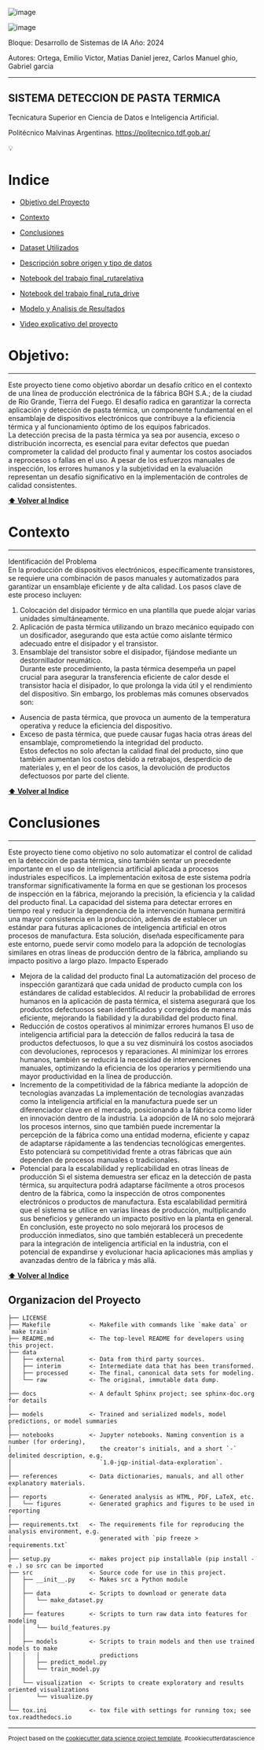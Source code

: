 
![image](https://github.com/emi2x31/Sistema_Pasta_Termica/blob/main/reports/figures/bgh.png)

![image](https://github.com/emi2x31/Sistema_Pasta_Termica/blob/main/reports/figures/pasta_termica.jpg)

Bloque: Desarrollo de Sistemas de IA      Año: 2024

Autores: Ortega, Emilio Victor, Matias Daniel jerez, Carlos Manuel ghio, Gabriel garcia


--------------

SISTEMA DETECCION DE PASTA TERMICA
---------
Tecnicatura Superior en Ciencia de Datos e Inteligencia Artificial.

Politécnico Malvinas Argentinas. https://politecnico.tdf.gob.ar/

💡

# Indice

- [Objetivo del Proyecto](#Objetivo)
- [Contexto](#Contexto)
- [Conclusiones](#Conclusiones)

- [Dataset Utilizados](https://github.com/emi2x31/Congelamiento_del_Suelo/tree/main/data/external)
- [Descripción sobre origen y tipo de datos](./docs/Descripcion%20de%20los%20Datos.md)
- [Notebook del trabajo final_rutarelativa](./notebooks/Version3_PredecirCongelamientodelSuelo.ipynb)
- [Notebook del trabajo final_ruta_drive](./notebooks/Version3.1_PredecirCongelamientodelSuelo.ipynb)
- [Modelo y Analisis de Resultados](./reports/Reporte%20de%20Resultados.md)
- [Video explicativo del proyecto](/references/Emilio_ORTEGA_Congelamiento_del_Suelo_31_07_24_Aprendizaje_automatico.mp4)


# Objetivo:
----------------
Este proyecto tiene como objetivo abordar un desafío crítico en el contexto de una línea de producción electrónica de la fábrica BGH S.A.; de la ciudad de Río Grande, Tierra del Fuego.
El desafío radica en garantizar la correcta aplicación y detección de pasta térmica, un componente fundamental en el ensamblaje de dispositivos electrónicos que contribuye a la eficiencia térmica y al funcionamiento óptimo de los equipos fabricados.  
La detección precisa de la pasta térmica ya sea por ausencia, exceso o distribución incorrecta, es esencial para evitar defectos que puedan comprometer la calidad del producto final y aumentar los costos asociados a reprocesos o fallas en el uso. A pesar de los esfuerzos manuales de inspección, los errores humanos y la subjetividad en la evaluación representan un desafío significativo en la implementación de controles de calidad consistentes.  


**[⬆ Volver al Indice](#Indice)**


# Contexto
----------

Identificación del Problema  
En la producción de dispositivos electrónicos, específicamente transistores, se requiere una combinación de pasos manuales y automatizados para garantizar un ensamblaje eficiente y de alta calidad. Los pasos clave de este proceso incluyen:  
1. Colocación del disipador térmico en una plantilla que puede alojar varias unidades simultáneamente.  
2. Aplicación de pasta térmica utilizando un brazo mecánico equipado con un dosificador, asegurando que esta actúe como aislante térmico adecuado entre el disipador y el transistor.  
3. Ensamblaje del transistor sobre el disipador, fijándose mediante un destornillador neumático.  
Durante este procedimiento, la pasta térmica desempeña un papel crucial para asegurar la transferencia eficiente de calor desde el transistor hacia el disipador, lo que prolonga la vida útil y el rendimiento del dispositivo. Sin embargo, los problemas más comunes observados son:  
- Ausencia de pasta térmica, que provoca un aumento de la temperatura operativa y reduce la eficiencia del dispositivo.  
- Exceso de pasta térmica, que puede causar fugas hacia otras áreas del ensamblaje, comprometiendo la integridad del producto.  
Estos defectos no solo afectan la calidad final del producto, sino que también aumentan los costos debido a retrabajos, desperdicio de materiales y, en el peor de los casos, la devolución de productos defectuosos por parte del cliente.  



**[⬆ Volver al Indice](#Indice)**



# Conclusiones
-----------

Este proyecto tiene como objetivo no solo automatizar el control de calidad en la detección de pasta térmica, sino también sentar un precedente importante en el uso de inteligencia artificial aplicada a procesos industriales específicos. La implementación exitosa de este sistema podría transformar significativamente la forma en que se gestionan los procesos de inspección en la fábrica, mejorando la precisión, la eficiencia y la calidad del producto final.
La capacidad del sistema para detectar errores en tiempo real y reducir la dependencia de la intervención humana permitirá una mayor consistencia en la producción, además de establecer un estándar para futuras aplicaciones de inteligencia artificial en otros procesos de manufactura. Esta solución, diseñada específicamente para este entorno, puede servir como modelo para la adopción de tecnologías similares en otras líneas de producción dentro de la fábrica, ampliando su impacto positivo a largo plazo.
Impacto Esperado
- Mejora de la calidad del producto final
  La automatización del proceso de inspección garantizará que cada unidad de producto cumpla con los estándares de calidad establecidos. Al reducir la probabilidad de errores humanos en la aplicación de pasta térmica, el sistema asegurará que los productos defectuosos sean identificados y corregidos de manera más eficiente, mejorando la fiabilidad y la durabilidad del producto final.
- Reducción de costos operativos al minimizar errores humanos
  El uso de inteligencia artificial para la detección de fallos reducirá la tasa de productos defectuosos, lo que a su vez disminuirá los costos asociados con devoluciones, reprocesos y reparaciones. Al minimizar los errores humanos, también se reducirá la necesidad de intervenciones manuales, optimizando la eficiencia de los operarios y permitiendo una mayor productividad en la línea de producción.
- Incremento de la competitividad de la fábrica mediante la adopción de tecnologías avanzadas
  La implementación de tecnologías avanzadas como la inteligencia artificial en la manufactura puede ser un diferenciador clave en el mercado, posicionando a la fábrica como líder en innovación dentro de la industria. La adopción de IA no solo mejorará los procesos internos, sino que también puede incrementar la percepción de la fábrica como una entidad moderna, eficiente y capaz de adaptarse rápidamente a las tendencias tecnológicas emergentes. Esto potenciará su competitividad frente a otras fábricas que aún dependen de procesos manuales o tradicionales.
- Potencial para la escalabilidad y replicabilidad en otras líneas de producción 
  Si el sistema demuestra ser eficaz en la detección de pasta térmica, su arquitectura podrá adaptarse fácilmente a otros procesos dentro de la fábrica, como la inspección de otros componentes electrónicos o productos de manufactura. Esta escalabilidad permitirá que el sistema se utilice en varias líneas de producción, multiplicando sus beneficios y generando un impacto positivo en la planta en general.
En conclusión, este proyecto no solo mejorará los procesos de producción inmediatos, sino que también establecerá un precedente para la integración de inteligencia artificial en la industria, con el potencial de expandirse y evolucionar hacia aplicaciones más amplias y avanzadas dentro de la fábrica y más allá. 



**[⬆ Volver al Indice](#Indice)**



Organizacion del Proyecto
----------------------------------


    ├── LICENSE
    ├── Makefile           <- Makefile with commands like `make data` or `make train`
    ├── README.md          <- The top-level README for developers using this project.
    ├── data
    │   ├── external       <- Data from third party sources.
    │   ├── interim        <- Intermediate data that has been transformed.
    │   ├── processed      <- The final, canonical data sets for modeling.
    │   └── raw            <- The original, immutable data dump.
    │
    ├── docs               <- A default Sphinx project; see sphinx-doc.org for details
    │
    ├── models             <- Trained and serialized models, model predictions, or model summaries
    │
    ├── notebooks          <- Jupyter notebooks. Naming convention is a number (for ordering),
    │                         the creator's initials, and a short `-` delimited description, e.g.
    │                         `1.0-jqp-initial-data-exploration`.
    │
    ├── references         <- Data dictionaries, manuals, and all other explanatory materials.
    │
    ├── reports            <- Generated analysis as HTML, PDF, LaTeX, etc.
    │   └── figures        <- Generated graphics and figures to be used in reporting
    │
    ├── requirements.txt   <- The requirements file for reproducing the analysis environment, e.g.
    │                         generated with `pip freeze > requirements.txt`
    │
    ├── setup.py           <- makes project pip installable (pip install -e .) so src can be imported
    ├── src                <- Source code for use in this project.
    │   ├── __init__.py    <- Makes src a Python module
    │   │
    │   ├── data           <- Scripts to download or generate data
    │   │   └── make_dataset.py
    │   │
    │   ├── features       <- Scripts to turn raw data into features for modeling
    │   │   └── build_features.py
    │   │
    │   ├── models         <- Scripts to train models and then use trained models to make
    │   │   │                 predictions
    │   │   ├── predict_model.py
    │   │   └── train_model.py
    │   │
    │   └── visualization  <- Scripts to create exploratory and results oriented visualizations
    │       └── visualize.py
    │
    └── tox.ini            <- tox file with settings for running tox; see tox.readthedocs.io


--------

<p><small>Project based on the <a target="_blank" href="https://drivendata.github.io/cookiecutter-data-science/">cookiecutter data science project template</a>. #cookiecutterdatascience</small></p>
